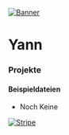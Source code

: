 [![Banner][Banner]](https://discord.gg/mDjs5VpNRE)
# Yann
### Projekte
#### Beispieldateien
* Noch Keine

[![Stripe][Stripe]](https://discord.gg/mDjs5VpNRE)


<!-- MARKDOWN LINKS & IMAGES -->
[Banner]: https://img.yorb.xyz/gotterbanner.png
[Stripe]: https://img.yorb.xyz/gotterstripe.png